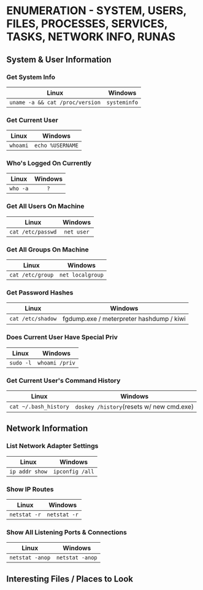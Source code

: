 # ENUMERATION - SYSTEM, USERS, FILES, PROCESSES, SERVICES, TASKS, NETWORK INFO, RUNAS

## System & User Information

### Get System Info
| Linux | Windows |
|:-----:|:-----:|
|```uname -a && cat /proc/version```|```systeminfo```|

### Get Current User

| Linux | Windows |
|:-----:|:-----:|
|```whoami```|```echo %USERNAME```|

### Who's Logged On Currently

| Linux | Windows |
|:-----:|:-----:|
|```who -a```|```?```|

### Get All Users On Machine

| Linux | Windows |
|:-----:|:-----:|
|```cat /etc/passwd```|```net user```|

### Get All Groups On Machine

| Linux | Windows |
|:-----:|:-----:|
|```cat /etc/group```|```net localgroup```|

### Get Password Hashes

| Linux | Windows |
|:-----:|:-----:|
|```cat /etc/shadow```|fgdump.exe / meterpreter hashdump / kiwi|

### Does Current User Have Special Priv

| Linux | Windows |
|:-----:|:-----:|
|```sudo -l```|```whoami /priv```|

### Get Current User's Command History

| Linux | Windows |
|:-----:|:-----:|
|```cat ~/.bash_history```|```doskey /history```(resets w/ new cmd.exe)|

## Network Information

### List Network Adapter Settings

| Linux | Windows |
|:-----:|:-----:|
|```ip addr show```|```ipconfig /all```|

### Show IP Routes

| Linux | Windows |
|:-----:|:-----:|
|```netstat -r```|```netstat -r```|

### Show All Listening Ports & Connections

| Linux | Windows |
|:-----:|:-----:|
|```netstat -anop```|```netstat -anop```|

## Interesting Files / Places to Look

### 
